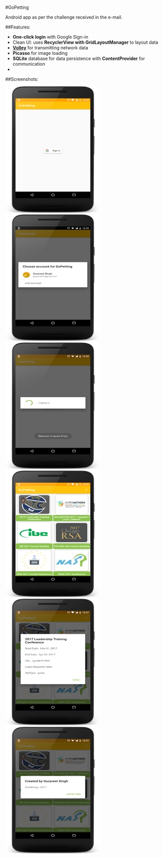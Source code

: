 #GoPetting

Android app as per the challenge received in the e-mail.


##Features:
- **One-click login** with Google Sign-in
- Clean UI: uses **RecyclerView with GridLayoutManager** to layout data
- [**Volley**](https://developer.android.com/training/volley/index.html) for transmitting network data
- **Picasso** for image loading
- **SQLite** database for data persistence with **ContentProvider** for communication
-


##Screenshots:
<div>
    <img src="screenshots/google_signin.png" height=400px width=300px>
    <img src="screenshots/select_account.png" height=400px width=300px>
    <img src="screenshots/logged_in.png" height=400px width=300px>
</div>
<div>
    <img src="screenshots/info.png" height=400px width=300px>
    <img src="screenshots/details.png" height=400px width=300px>
    <img src="screenshots/developer.png" height=400px width=300px>
</div>